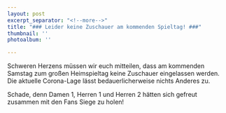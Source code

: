 ```yaml
---
layout: post
excerpt_separator: "<!--more-->"
title: "### Leider keine Zuschauer am kommenden Spieltag! ###"
thumbnail: ''
photoalbum: ''

---
```

Schweren Herzens müssen wir euch mitteilen, dass am kommenden Samstag zum großen Heimspieltag keine Zuschauer eingelassen werden. Die aktuelle Corona-Lage lässt bedauerlicherweise nichts Anderes zu.

Schade, denn Damen 1, Herren 1 und Herren 2 hätten sich gefreut zusammen mit den Fans Siege zu holen!